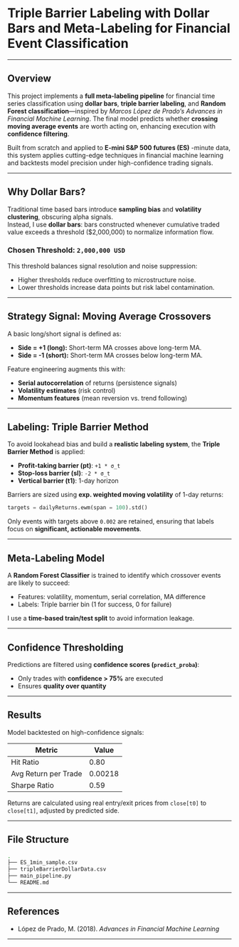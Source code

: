 # Triple Barrier Labeling with Dollar Bars and Meta-Labeling for Financial Event Classification

---

## Overview

This project implements a **full meta-labeling pipeline** for financial time series classification using **dollar bars**, **triple barrier labeling**, and **Random Forest classification**—inspired by *Marcos López de Prado’s Advances in Financial Machine Learning*. The final model predicts whether **crossing moving average events** are worth acting on, enhancing execution with **confidence filtering**.

Built from scratch and applied to **E-mini S&P 500 futures (ES)**  -minute data, this system applies cutting-edge techniques in financial machine learning and backtests model precision under high-confidence trading signals.

---

## Why Dollar Bars?

Traditional time based bars introduce **sampling bias** and **volatility clustering**, obscuring alpha signals.  
Instead, I use **dollar bars**: bars constructed whenever cumulative traded value exceeds a threshold ($2,000,000) to normalize information flow.

### Chosen Threshold: `2,000,000 USD`
This threshold balances signal resolution and noise suppression:
- Higher thresholds reduce overfitting to microstructure noise.
- Lower thresholds increase data points but risk label contamination.

---

## Strategy Signal: Moving Average Crossovers

A basic long/short signal is defined as:
- **Side = +1 (long):** Short-term MA crosses above long-term MA.
- **Side = -1 (short):** Short-term MA crosses below long-term MA.

Feature engineering augments this with:
- **Serial autocorrelation** of returns (persistence signals)
- **Volatility estimates** (risk control)
- **Momentum features** (mean reversion vs. trend following)

---

## Labeling: Triple Barrier Method

To avoid lookahead bias and build a **realistic labeling system**, the **Triple Barrier Method** is applied:
- **Profit-taking barrier (pt)**: `+1 * σ_t`
- **Stop-loss barrier (sl)**: `-2 * σ_t`
- **Vertical barrier (t1)**: 1-day horizon

Barriers are sized using **exp. weighted moving volatility** of 1-day returns:
```python
targets = dailyReturns.ewm(span = 100).std()
```

Only events with targets above `0.002` are retained, ensuring that labels focus on **significant, actionable movements**.

---

## Meta-Labeling Model

A **Random Forest Classifier** is trained to identify which crossover events are likely to succeed:
- Features: volatility, momentum, serial correlation, MA difference
- Labels: Triple barrier bin (1 for success, 0 for failure)

I use a **time-based train/test split** to avoid information leakage.

---

## Confidence Thresholding

Predictions are filtered using **confidence scores (`predict_proba`)**:
- Only trades with **confidence > 75%** are executed
- Ensures **quality over quantity**

---

## Results

Model backtested on high-confidence signals:

| Metric              | Value    |
|---------------------|----------|
| Hit Ratio           | 0.80     |
| Avg Return per Trade| 0.00218  |
| Sharpe Ratio        | 0.59     |

Returns are calculated using real entry/exit prices from `close[t0]` to `close[t1]`, adjusted by predicted side.

---

## File Structure

```bash
.
├── ES_1min_sample.csv
├── tripleBarrierDollarData.csv
├── main_pipeline.py
└── README.md
```

---

## References

- López de Prado, M. (2018). *Advances in Financial Machine Learning*

---
